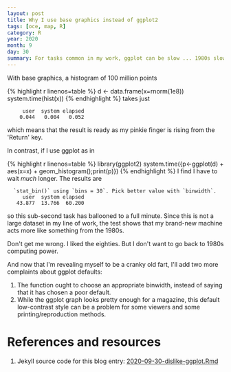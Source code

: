 ```yaml
---
layout: post
title: Why I use base graphics instead of ggplot2
tags: [oce, map, R]
category: R
year: 2020
month: 9
day: 30
summary: For tasks common in my work, ggplot can be slow ... 1980s slow.
---
```


With base graphics, a histogram of 100 million points

{% highlight r linenos=table %}
d <- data.frame(x=rnorm(1e8))
system.time(hist(x))
{% endhighlight %}
takes just
```
     user  system elapsed
    0.044   0.004   0.052
```
which means that the result is ready as my pinkie finger is rising from the
'Return' key.

In contrast, if I use ggplot as in

{% highlight r linenos=table %}
library(ggplot2)
system.time({p<-ggplot(d) + aes(x=x) + geom_histogram();print(p)})
{% endhighlight %}
I find I have to wait *much* longer.  The results are
```
  `stat_bin()` using `bins = 30`. Pick better value with `binwidth`.
     user  system elapsed
   43.877  13.766  60.200
```
so this sub-second task has ballooned to a full minute.  Since this is not a
large dataset in my line of work, the test shows that my brand-new machine acts
more like something from the 1980s.

Don't get me wrong.  I liked the eighties.  But I don't want to go back to 
1980s computing power.

And now that I'm revealing myself to be a cranky old fart, I'll add two more
complaints about ggplot defaults:

1. The function ought to choose an appropriate binwidth, instead of saying that
it has chosen a poor default.
2. While the ggplot graph looks pretty enough for a magazine, this default
low-contrast style can be a problem for some viewers and some
printing/reproduction methods.


# References and resources

1. Jekyll source code for this blog entry: [2020-09-30-dislike-ggplot.Rmd](https://raw.github.com/dankelley/dankelley.github.io/master/assets/2020-09-30-dislike-ggplot.Rmd)


